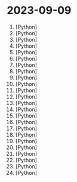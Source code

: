 # 2023-09-09

1. [](https://github.comundefined "OpenAI's Code Interpreter in your terminal, running locally") [Python]
2. [](https://github.comundefined "A series of large language models developed by Baichuan Intelligent Technology") [Python]
3. [](https://github.comundefined "Dev tool that writes scalable apps from scratch while the developer oversees the implementation") [Python]
4. [](https://github.comundefined "") [Python]
5. [](https://github.comundefined "Official Pytorch Implementation for TokenFlow: Consistent Diffusion Features for Consistent Video Editing presenting TokenFlow") [Python]
6. [](https://github.comundefined "📷 EasyPhoto | Your Smart AI Photo Generator.") [Python]
7. [](https://github.comundefined "The TinyLlama project is an open endeavor to pretrain a 1.1B Llama model on 3 trillion tokens.") [Python]
8. [](https://github.comundefined "Build high-quality LLM apps - from prototyping, testing to production deployment and monitoring.") [Python]
9. [](https://github.comundefined "Tensors and Dynamic neural networks in Python with strong GPU acceleration") [Python]
10. [](https://github.comundefined "Public Repository for Extensions of Azure CLI.") [Python]
11. [](https://github.comundefined "ModelScope-Agent: An agent framework connecting models in ModelScope with the world") [Python]
12. [](https://github.comundefined "Original reference implementation of 3D Gaussian Splatting for Real-Time Radiance Field Rendering") [Python]
13. [](https://github.comundefined "Langchain-Chatchat（原Langchain-ChatGLM）基于 Langchain 与 ChatGLM 等语言模型的本地知识库问答 | Langchain-Chatchat (formerly langchain-ChatGLM), local knowledge based LLM (like ChatGLM) QA app with langchain") [Python]
14. [](https://github.comundefined "Rich is a Python library for rich text and beautiful formatting in the terminal.") [Python]
15. [](https://github.comundefined "Deep Learning for humans") [Python]
16. [](https://github.comundefined "Llama中文社区，最好的中文Llama大模型，完全开源可商用") [Python]
17. [](https://github.comundefined "Universal Command Line Interface for Amazon Web Services") [Python]
18. [](https://github.comundefined "🎨 Diagram as Code for prototyping cloud system architectures") [Python]
19. [](https://github.comundefined "Retrieval Augmented Generation (RAG) chatbot powered by Weaviate") [Python]
20. [](https://github.comundefined "Apple BLE proximity pairing message spoofing") [Python]
21. [](https://github.comundefined "Burp Suite Certified Practitioner Exam Study") [Python]
22. [](https://github.comundefined "lightweight package to simplify LLM API calls - Azure, OpenAI, Cohere, Anthropic, Replicate. Manages input/output translation") [Python]
23. [](https://github.comundefined "A unified framework for 3D content generation.") [Python]
24. [](https://github.comundefined "Making large AI models cheaper, faster and more accessible") [Python]
